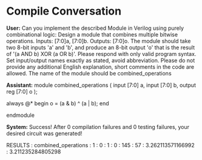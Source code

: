 # Compile Conversation

**User:**
Can you implement the described Module in Verilog using purely combinational logic:
Design a module that combines multiple bitwise operations. Inputs: [7:0]a, [7:0]b. Outputs: [7:0]o. The module should take two 8-bit inputs 'a' and 'b', and produce an 8-bit output 'o' that is the result of '(a AND b) XOR (a OR b)'.
Please respond with only valid program syntax. Set input/output names exactly as stated, avoid abbreviation. Please do not provide any additional English explanation, short comments in the code are allowed.
The name of the module should be combined_operations


**Assistant:**
module combined_operations (
    input [7:0] a,
    input [7:0] b,
    output reg [7:0] o
);
    
always @* begin
    o = (a & b) ^ (a | b);
end

endmodule

**System:**
Success!
After 0 compilation failures and 0 testing failures, your desired circuit was generated!


RESULTS : combined_operations : 1 : 0 : 1 : 0 : 145 : 57 : 3.262113571166992 : 3.211235284805298